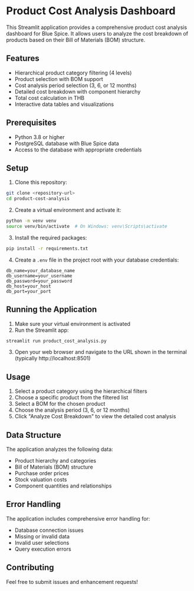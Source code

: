 # Product Cost Analysis Dashboard

This Streamlit application provides a comprehensive product cost analysis dashboard for Blue Spice. It allows users to analyze the cost breakdown of products based on their Bill of Materials (BOM) structure.

## Features

- Hierarchical product category filtering (4 levels)
- Product selection with BOM support
- Cost analysis period selection (3, 6, or 12 months)
- Detailed cost breakdown with component hierarchy
- Total cost calculation in THB
- Interactive data tables and visualizations

## Prerequisites

- Python 3.8 or higher
- PostgreSQL database with Blue Spice data
- Access to the database with appropriate credentials

## Setup

1. Clone this repository:
```bash
git clone <repository-url>
cd product-cost-analysis
```

2. Create a virtual environment and activate it:
```bash
python -m venv venv
source venv/bin/activate  # On Windows: venv\Scripts\activate
```

3. Install the required packages:
```bash
pip install -r requirements.txt
```

4. Create a `.env` file in the project root with your database credentials:
```
db_name=your_database_name
db_username=your_username
db_password=your_password
db_host=your_host
db_port=your_port
```

## Running the Application

1. Make sure your virtual environment is activated
2. Run the Streamlit app:
```bash
streamlit run product_cost_analysis.py
```

3. Open your web browser and navigate to the URL shown in the terminal (typically http://localhost:8501)

## Usage

1. Select a product category using the hierarchical filters
2. Choose a specific product from the filtered list
3. Select a BOM for the chosen product
4. Choose the analysis period (3, 6, or 12 months)
5. Click "Analyze Cost Breakdown" to view the detailed cost analysis

## Data Structure

The application analyzes the following data:
- Product hierarchy and categories
- Bill of Materials (BOM) structure
- Purchase order prices
- Stock valuation costs
- Component quantities and relationships

## Error Handling

The application includes comprehensive error handling for:
- Database connection issues
- Missing or invalid data
- Invalid user selections
- Query execution errors

## Contributing

Feel free to submit issues and enhancement requests! 